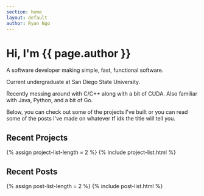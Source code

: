 ```yaml
---
section: home
layout: default 
author: Ryan Ngo
---
```


# Hi, I'm {{ page.author }}

A software developer making simple, fast, functional software.

Current undergraduate at San Diego State University.

Recently messing around with C/C++ along with a bit of CUDA.
Also familiar with Java, Python, and a bit of Go.

Below, you can check out some of the projects I've built or you 
can read some of the posts I've made on whatever tf idk the title
will tell you.

## Recent Projects
{% assign project-list-length = 2 %}
{% include project-list.html %}


## Recent Posts
{% assign post-list-length = 2 %}
{% include post-list.html %}
